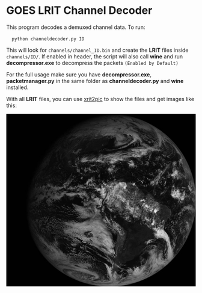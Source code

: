 GOES LRIT Channel Decoder
=========================

This program decodes a demuxed channel data. To run:

```
  python channeldecoder.py ID
```

This will look for `channels/channel_ID.bin` and create the **LRIT** files inside `channels/ID/`. If enabled in header, the script will also call **wine** and run **decompressor.exe** to decompress the packets `(Enabled by Default)`

For the full usage make sure you have **decompressor.exe**, **packetmanager.py** in the same folder as **channeldecoder.py** and **wine** installed. 

With all **LRIT** files, you can use [xrit2pic](http://www.alblas.demon.nl/wsat/software/soft_msg.html) to show the files and get images like this:

![GOES 13 Fulldisk](fulldisk.jpg)